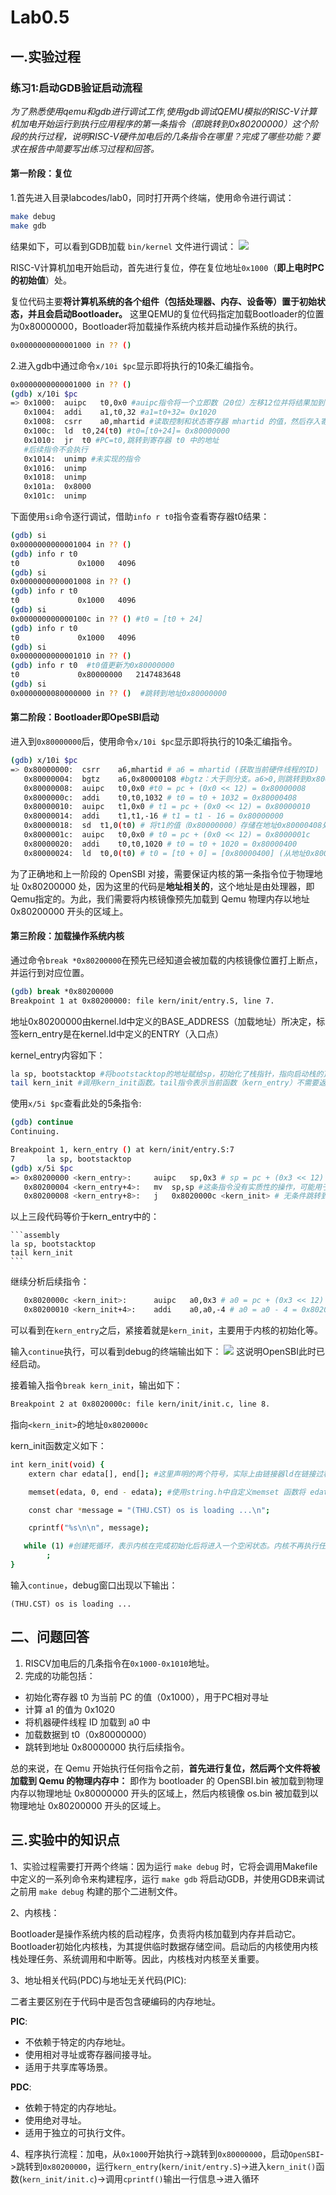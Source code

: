 # Lab0.5

## 一.实验过程

### 练习1:启动GDB验证启动流程

*为了熟悉使用qemu和gdb进行调试工作,使用gdb调试QEMU模拟的RISC-V计算机加电开始运行到执行应用程序的第一条指令（即跳转到0x80200000）这个阶段的执行过程，说明RISC-V硬件加电后的几条指令在哪里？完成了哪些功能？要求在报告中简要写出练习过程和回答。*

#### 第一阶段：复位

1.首先进入目录labcodes/lab0，同时打开两个终端，使用命令进行调试：

```bash
make debug
make gdb
```
结果如下，可以看到GDB加载 `bin/kernel` 文件进行调试：
![](1.png)

RISC-V计算机加电开始启动，首先进行复位，停在复位地址`0x1000`（**即上电时PC的初始值**）处。

复位代码主要**将计算机系统的各个组件（包括处理器、内存、设备等）置于初始状态，并且会启动Bootloader。**
这里QEMU的复位代码指定加载Bootloader的位置为0x80000000，Bootloader将加载操作系统内核并启动操作系统的执行。
```bash
0x0000000000001000 in ?? ()
```
2.进入gdb中通过命令`x/10i $pc`显示即将执行的10条汇编指令。

```bash
0x0000000000001000 in ?? ()
(gdb) x/10i $pc
=> 0x1000:	auipc	t0,0x0 #auipc指令将一个立即数（20位）左移12位并将结果加到当前 PC 寄存器的值上，从而生成一个全局地址。即t0 = pc + 0 << 12 = 0x1000
   0x1004:	addi	a1,t0,32 #a1=t0+32= 0x1020
   0x1008:	csrr	a0,mhartid #读取控制和状态寄存器 mhartid 的值，然后存入寄存器 a0。mhartid 保存的是当前硬件线程的 ID。
   0x100c:	ld	t0,24(t0) #t0=[t0+24]= 0x80000000
   0x1010:	jr	t0 #PC=t0,跳转到寄存器 t0 中的地址
   #后续指令不会执行
   0x1014:	unimp #未实现的指令
   0x1016:	unimp
   0x1018:	unimp
   0x101a:	0x8000 
   0x101c:	unimp
```

下面使用`si`命令逐行调试，借助`info r t0`指令查看寄存器t0结果：
```bash
(gdb) si
0x0000000000001004 in ?? ()
(gdb) info r t0
t0             0x1000	4096
(gdb) si       
0x0000000000001008 in ?? ()
(gdb) info r t0
t0             0x1000	4096
(gdb) si       
0x000000000000100c in ?? () #t0 = [t0 + 24]
(gdb) info r t0
t0             0x1000	4096
(gdb) si         
0x0000000000001010 in ?? ()
(gdb) info r t0  #t0值更新为0x80000000
t0             0x80000000	2147483648 
(gdb) si       
0x0000000080000000 in ?? ()  #跳转到地址0x80000000
```

#### 第二阶段：Bootloader即OpeSBI启动

进入到`0x80000000`后，使用命令`x/10i $pc`显示即将执行的10条汇编指令。

```bash
(gdb) x/10i $pc
=> 0x80000000:	csrr	a6,mhartid # a6 = mhartid (获取当前硬件线程的ID)
   0x80000004:	bgtz	a6,0x80000108 #bgtz：大于则分支。a6>0,则跳转到0x80000108
   0x80000008:	auipc	t0,0x0 #t0 = pc + (0x0 << 12) = 0x80000008
   0x8000000c:	addi	t0,t0,1032 # t0 = t0 + 1032 = 0x80000408
   0x80000010:	auipc	t1,0x0 # t1 = pc + (0x0 << 12) = 0x80000010
   0x80000014:	addi	t1,t1,-16 # t1 = t1 - 16 = 0x80000000
   0x80000018:	sd	t1,0(t0) # 将t1的值（0x80000000）存储在地址0x80000408处
   0x8000001c:	auipc	t0,0x0 # t0 = pc + (0x0 << 12) = 0x8000001c
   0x80000020:	addi	t0,t0,1020 # t0 = t0 + 1020 = 0x80000400
   0x80000024:	ld	t0,0(t0) # t0 = [t0 + 0] = [0x80000400] (从地址0x80000400加载一个双字到t0)
```
为了正确地和上一阶段的 OpenSBI 对接，需要保证内核的第一条指令位于物理地址 0x80200000 处，因为这里的代码是**地址相关的**，这个地址是由处理器，即Qemu指定的。为此，我们需要将内核镜像预先加载到 Qemu 物理内存以地址 0x80200000 开头的区域上。

#### 第三阶段：加载操作系统内核

通过命令`break *0x80200000`在预先已经知道会被加载的内核镜像位置打上断点，并运行到对应位置。
```bash
(gdb) break *0x80200000
Breakpoint 1 at 0x80200000: file kern/init/entry.S, line 7.
```
地址0x80200000由kernel.ld中定义的BASE_ADDRESS（加载地址）所决定，标签kern_entry是在kernel.ld中定义的ENTRY（入口点）

kernel_entry内容如下：
```bash
la sp, bootstacktop #将bootstacktop的地址赋给sp，初始化了栈指针，指向启动栈的顶部。
tail kern_init #调用kern_init函数。tail指令表示当前函数（kern_entry）不需要返回，从而允许进行优化，直接跳转到kern_init。
```
使用`x/5i $pc`查看此处的5条指令:
```bash
(gdb) continue
Continuing.

Breakpoint 1, kern_entry () at kern/init/entry.S:7
7	    la sp, bootstacktop
(gdb) x/5i $pc
=> 0x80200000 <kern_entry>:		auipc	sp,0x3 # sp = pc + (0x3 << 12) = 0x80200000 + (0x3 << 12) = 0x80203000
   0x80200004 <kern_entry+4>:	mv	sp,sp #这条指令没有实质性的操作，可能用于延续上下文或作为占位符
   0x80200008 <kern_entry+8>:	j	0x8020000c <kern_init> # 无条件跳转到地址0x8020000c
```
以上三段代码等价于kern_entry中的：
	
	```assembly
	la sp, bootstacktop
	tail kern_init
	```
继续分析后续指令：
```bash
   0x8020000c <kern_init>:		auipc	a0,0x3 # a0 = pc + (0x3 << 12) = 0x8020000c + (0x3 << 12) = 0x8020300c 
   0x80200010 <kern_init+4>:	addi	a0,a0,-4 # a0 = a0 - 4 = 0x8020300c - 4 = 0x80203008
```
可以看到在`kern_entry`之后，紧接着就是`kern_init`，主要用于内核的初始化等。

输入`continue`执行，可以看到debug的终端输出如下：
![](2.png)
这说明OpenSBI此时已经启动。

接着输入指令`break kern_init`，输出如下：

```bash
Breakpoint 2 at 0x8020000c: file kern/init/init.c, line 8.
```
指向`<kern_init>`的地址`0x8020000c`

kern_init函数定义如下：
```bash
int kern_init(void) {
    extern char edata[], end[]; #这里声明的两个符号，实际上由链接器ld在链接过程中定义, 所以加了extern关键字

    memset(edata, 0, end - edata); #使用string.h中自定义memset 函数将 edata 到 end 之间的所有内存设置为零。用于清空未初始化的数据（BSS）段。

    const char *message = "(THU.CST) os is loading ...\n";

    cprintf("%s\n\n", message);  

   while (1) #创建死循环，表示内核在完成初始化后将进入一个空闲状态。内核不再执行任何其他操作，等待后续事件或中断。
        ;
}
```
输入`continue`，debug窗口出现以下输出：

```
(THU.CST) os is loading ...
```
## 二、问题回答
1. RISCV加电后的几条指令在`0x1000-0x1010`地址。
2. 完成的功能包括：
+ 初始化寄存器 t0 为当前 PC 的值（0x1000），用于PC相对寻址
+ 计算 a1 的值为 0x1020
+ 将机器硬件线程 ID 加载到 a0 中
+ 加载数据到 t0（0x80000000）
+ 跳转到地址 0x80000000 执行后续指令。


总的来说，在 Qemu 开始执行任何指令之前，**首先进行复位，然后两个文件将被加载到 Qemu 的物理内存中：** 即作为 bootloader 的 OpenSBI.bin 被加载到物理内存以物理地址 0x80000000 开头的区域上，然后内核镜像 os.bin 被加载到以物理地址 0x80200000 开头的区域上。

## 三.实验中的知识点

1、实验过程需要打开两个终端：因为运行 `make debug` 时，它将会调用Makefile中定义的一系列命令来构建程序，运行 `make gdb` 将启动GDB，并使用GDB来调试之前用 `make debug` 构建的那个二进制文件。



2、内核栈：

Bootloader是操作系统内核的启动程序，负责将内核加载到内存并启动它。Bootloader初始化内核栈，为其提供临时数据存储空间。启动后的内核使用内核栈处理任务、系统调用和中断等。因此，内核栈对内核至关重要。


3、地址相关代码(PDC)与地址无关代码(PIC):

二者主要区别在于代码中是否包含硬编码的内存地址。

**PIC**:
  - 不依赖于特定的内存地址。
  - 使用相对寻址或寄存器间接寻址。
  - 适用于共享库等场景。
  
**PDC**:
  - 依赖于特定的内存地址。
  - 使用绝对寻址。
  - 适用于独立的可执行文件。

4、程序执行流程：加电，从`0x1000`开始执行->跳转到`0x80000000`，启动`OpenSBI`->跳转到`0x80200000`，运行`kern_entry`(`kern/init/entry.S`)->进入`kern_init()`函数(`kern_init/init.c`)->调用`cprintf()`输出一行信息->进入循环

